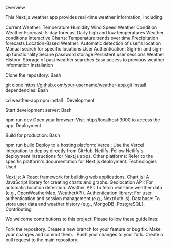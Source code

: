 Overview

This Next.js weather app provides real-time weather information, including:

Current Weather:
Temperature
Humidity
Wind Speed
Weather Condition
Weather Forecast:
5-day forecast
Daily high and low temperatures
Weather conditions
Interactive Charts:
Temperature trends over time
Precipitation forecasts
Location-Based Weather:
Automatic detection of user's location
Manual search for specific locations
User Authentication:
Sign-in and sign-up functionality
Secure password storage
Persistent user sessions
Weather History:
Storage of past weather searches
Easy access to previous weather information
Installation

Clone the repository:
Bash

git clone https://github.com/your-username/weather-app.git
Install dependencies:
Bash

cd weather-app
npm install
  
Development

Start development server:
Bash

npm run dev
Open your browser: Visit http://localhost:3000 to access the app.
Deployment

Build for production:
Bash

npm run build
Deploy to a hosting platform:
Vercel: Use the Vercel integration to deploy directly from GitHub.
Netlify: Follow Netlify's deployment instructions for Next.js apps.
Other platforms: Refer to the specific platform's documentation for Next.js deployment.
Technologies Used

Next.js: A React framework for building web applications.
Chart.js: A JavaScript library for creating charts and graphs.
Geolocation API: For automatic location detection.
Weather API: To fetch real-time weather data (e.g., OpenWeatherMap, WeatherAPI).
Authentication library: For user authentication and session management (e.g., NextAuth.js).
Database: To store user data and weather history (e.g., MongoDB, PostgreSQL).
Contributing

We welcome contributions to this project! Please follow these guidelines:

Fork the repository.
Create a new branch for your feature or bug fix.
Make your changes and commit them.   
Push your changes to your fork.
Create a pull request to the main repository.
